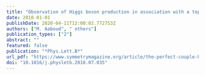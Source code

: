 ```yaml
---
title: "Observation of Higgs boson production in association with a top quark pair at the LHC with the ATLAS detector"
date: 2018-01-01
publishDate: 2020-04-11T12:00:02.772753Z
authors: ["M. Aaboud", " others"]
publication_types: ["2"]
abstract: ""
featured: false
publication: "*Phys.Lett.B*"
url_pdf: "https://www.symmetrymagazine.org/article/the-perfect-couple-higgs-and-top-quark-spotted-together"
doi: "10.1016/j.physletb.2018.07.035"
---
```


